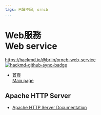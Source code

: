 ```yaml
---
tags: 已讀不回, orncb
...
```


# Web服務<br>Web service

<https://hackmd.io/@brlin/orncb-web-service><br>[![hackmd-github-sync-badge](https://hackmd.io/Gpm5p8qkQMGz5CVcxPWuNQ/badge)](https://hackmd.io/Gpm5p8qkQMGz5CVcxPWuNQ)

* [首頁<br>Main page](/Gpm5p8qkQMGz5CVcxPWuNQ)


## Apache HTTP Server
* [Apache HTTP Server Documentation](/@brlin/orncb-apache-httpd-docs)
